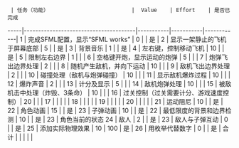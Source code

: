      | 任务（功能）                          |  Value    | Effort    | 是否已完成  
-----|---------------------------------------|-----------|-----------|------------|
1    | 完成SFML配置，显示“SFML works”        | 0         |           | 是         |
2    | 显示一架静止的飞机于屏幕底部          | 5         |           | 是         |
3    | 背景音乐                              | 1         |           | 是         |
4    | 左右键，控制移动飞机                  | 10        |           | 是         |
5    | 限制左右边界                          | 1         |           |            |
6    | 空格键开炮，显示运动的炮弹            | 5         |           |            |
7    | 炮弹飞出边界处理                      | 2         |           |            |
8    | 随机产生敌机，并向下运动              | 10        |           |            |
9    | 敌机飞出边界处理                      | 2         |           |            |
10   | 碰撞处理（敌机与炮弹碰撞）            | 10        |           |            |
11   | 显示敌机爆炸过程                      | 10        |           |            |
12   | 爆炸声音                              | 2         |           |            |
13   | 计分及显示                            | 5         |           |            |
14   | 敌机炮弹处理                          | 10        |           |            |
15   | 被敌机击中处理（炸毁、3条命）         | 10        |           |            |
16   | 过关控制（过关需要计分、游戏速度控制）| 20        |           |            |
17   |                                       |           |           |            |
18   |                                       |           |           |            |
19   |                                       |           |           |            |
20   |                                       |           |           |            |
21   | 运动阻尼				     | 10	 |	     | 是 	  |
22   | 角色动画				     | 15	 |    	     | 是	  |
23   | 子弹动画				     | 10	 |	     | 是 	  |
22   | 最低限度的背景和边界检测		     | 10 	 | 	     | 是         |
23   | 角色当前的状态
24   | 敌人				     | 2	 |	     | 是	  |
23   | 敌人与子弹互动			     | 0	 | 	     | 是 	  |
25   | 添加实际物理效果			     | 10	 | 100	     | 是	  |
26   | 用枚举代替数字			     | 0         |	     | 是	  |
合计 |                                       |           |           |            |


